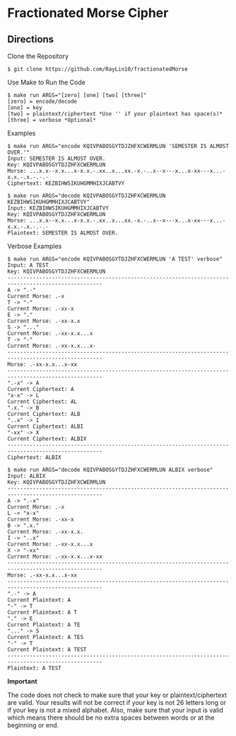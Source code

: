# Fractionated Morse Cipher

## Directions
Clone the Repository
```
$ git clone https://github.com/RayLin10/fractionatedMorse
```

Use Make to Run the Code
```
$ make run ARGS="[zero] [one] [two] [three]"
[zero] = encode/decode
[one] = key
[two] = plaintext/ciphertext *Use '' if your plaintext has space(s)*
[three] = verbose *Optional*
```

Examples
```
$ make run ARGS="encode KQIVPABOSGYTDJZHFXCWERMLUN 'SEMESTER IS ALMOST OVER.'"
Input: SEMESTER IS ALMOST OVER.
Key: KQIVPABOSGYTDJZHFXCWERMLUN
Morse: ...x.x--x.x...x-x.x.-.xx..x...xx.-x.-..x--x---x...x-xx---x...-x.x.-.x.-.-.-
Ciphertext: KEZBIHWSIKUHGMMHIXJCABTVY
```
```
$ make run ARGS="decode KQIVPABOSGYTDJZHFXCWERMLUN KEZBIHWSIKUHGMMHIXJCABTVY"
Input: KEZBIHWSIKUHGMMHIXJCABTVY
Key: KQIVPABOSGYTDJZHFXCWERMLUN
Morse: ...x.x--x.x...x-x.x.-.xx..x...xx.-x.-..x--x---x...x-xx---x...-x.x.-.x.-.-.-
Plaintext: SEMESTER IS ALMOST OVER.
```

Verbose Examples
```
$ make run ARGS="encode KQIVPABOSGYTDJZHFXCWERMLUN 'A TEST' verbose"
Input: A TEST
Key: KQIVPABOSGYTDJZHFXCWERMLUN
----------------------------------------------------------------------------------------------------
A -> ".-"
Current Morse: .-x
T -> "-"
Current Morse: .-xx-x
E -> "."
Current Morse: .-xx-x.x
S -> "..."
Current Morse: .-xx-x.x...x
T -> "-"
Current Morse: .-xx-x.x...x-
----------------------------------------------------------------------------------------------------
Morse: .-xx-x.x...x-xx
----------------------------------------------------------------------------------------------------
".-x" -> A
Current Ciphertext: A
"x-x" -> L
Current Ciphertext: AL
".x." -> B
Current Ciphertext: ALB
"..x" -> I
Current Ciphertext: ALBI
"-xx" -> X
Current Ciphertext: ALBIX
----------------------------------------------------------------------------------------------------
Ciphertext: ALBIX
```
```
$ make run ARGS="decode KQIVPABOSGYTDJZHFXCWERMLUN ALBIX verbose"
Input: ALBIX
Key: KQIVPABOSGYTDJZHFXCWERMLUN
----------------------------------------------------------------------------------------------------
A -> ".-x"
Current Morse: .-x
L -> "x-x"
Current Morse: .-xx-x
B -> ".x."
Current Morse: .-xx-x.x.
I -> "..x"
Current Morse: .-xx-x.x...x
X -> "-xx"
Current Morse: .-xx-x.x...x-xx
----------------------------------------------------------------------------------------------------
Morse: .-xx-x.x...x-xx
----------------------------------------------------------------------------------------------------
".-" -> A
Current Plaintext: A
"-" -> T
Current Plaintext: A T
"." -> E
Current Plaintext: A TE
"..." -> S
Current Plaintext: A TES
"-" -> T
Current Plaintext: A TEST
----------------------------------------------------------------------------------------------------
Plaintext: A TEST
```

**Important**

The code does not check to make sure that your key or plaintext/ciphertext are valid.
Your results will not be correct if your key is not 26 letters long or if your key is not a mixed alphabet.
Also, make sure that your input is valid which means there should be no extra spaces between words or at the beginning or end.
